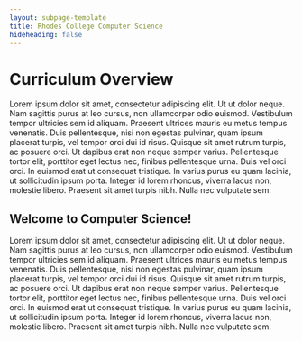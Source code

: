```yaml
---
layout: subpage-template
title: Rhodes College Computer Science
hideheading: false
---
```

# Curriculum Overview

Lorem ipsum dolor sit amet, consectetur adipiscing elit. Ut ut dolor neque. Nam sagittis purus at leo cursus, non ullamcorper odio euismod. Vestibulum tempor ultricies sem id aliquam. Praesent ultrices mauris eu metus tempus venenatis. Duis pellentesque, nisi non egestas pulvinar, quam ipsum placerat turpis, vel tempor orci dui id risus. Quisque sit amet rutrum turpis, ac posuere orci. Ut dapibus erat non neque semper varius. Pellentesque tortor elit, porttitor eget lectus nec, finibus pellentesque urna. Duis vel orci orci. In euismod erat ut consequat tristique. In varius purus eu quam lacinia, ut sollicitudin ipsum porta. Integer id lorem rhoncus, viverra lacus non, molestie libero. Praesent sit amet turpis nibh. Nulla nec vulputate sem.

## Welcome to Computer Science!

Lorem ipsum dolor sit amet, consectetur adipiscing elit. Ut ut dolor neque. Nam sagittis purus at leo cursus, non ullamcorper odio euismod. Vestibulum tempor ultricies sem id aliquam. Praesent ultrices mauris eu metus tempus venenatis. Duis pellentesque, nisi non egestas pulvinar, quam ipsum placerat turpis, vel tempor orci dui id risus. Quisque sit amet rutrum turpis, ac posuere orci. Ut dapibus erat non neque semper varius. Pellentesque tortor elit, porttitor eget lectus nec, finibus pellentesque urna. Duis vel orci orci. In euismod erat ut consequat tristique. In varius purus eu quam lacinia, ut sollicitudin ipsum porta. Integer id lorem rhoncus, viverra lacus non, molestie libero. Praesent sit amet turpis nibh. Nulla nec vulputate sem.
